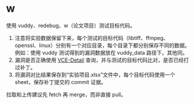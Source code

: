 # w

使用 vuddy、redebug、w（论文项目）测试目标代码。

1. 注意将实验数据保留下来，每个测试的目标代码（libtiff、ffmpeg、openssl、linux）分别有一个对应目录，每个目录下都分别保存不同的数据。例如：使用 vuddy 测试得到的漏洞数据放在 vuddy_data 路径下，其他同。
2. 漏洞是否正确使用 [VCE-Detail](https://www.cvedetails.com/) 查询，并与测试的目标代码比对，是否已经打过补丁。
3. 将漏洞对比结果保存到“实验项目.xlsx”文件中，每个目标代码使用一个 sheet，保存补丁提交的 commit 证据。

拉取和上传建议先 fetch 再 merge，而非直接 pull。
